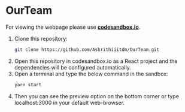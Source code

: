 # OurTeam

For viewing the webpage please use [**codesandbox.io**](https://codesandbox.io).  
1. Clone this repository:
    ```bash
    git clone https://github.com/Ashrithiiitdm/OurTeam.git
    ```
2. Open this repository in codesandbox.io as a React project and the dependencies will be configured automatically.
3. Open a terminal and type the below command in the sandbox:
    ```bash
    yarn start
    ```
4. Then you can see the preview option on the bottom corner or type localhost:3000 in your default web-browser.
